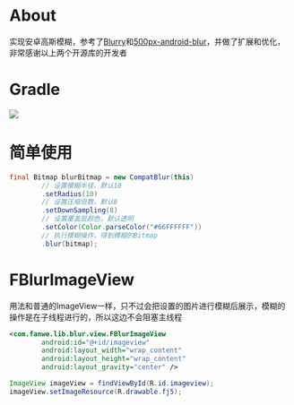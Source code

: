 # About
实现安卓高斯模糊，参考了[Blurry](https://github.com/wasabeef/Blurry)和[500px-android-blur](https://github.com/500px/500px-android-blur)，并做了扩展和优化，非常感谢以上两个开源库的开发者

# Gradle
[![](https://jitpack.io/v/zj565061763/blur.svg)](https://jitpack.io/#zj565061763/blur)

# 简单使用
```java
final Bitmap blurBitmap = new CompatBlur(this)
        // 设置模糊半径，默认10
        .setRadius(10)
        // 设置压缩倍数，默认8
        .setDownSampling(8)
        // 设置覆盖层颜色，默认透明
        .setColor(Color.parseColor("#66FFFFFF"))
        // 执行模糊操作，得到模糊的Bitmap
        .blur(bitmap);
```

# FBlurImageView
用法和普通的ImageView一样，只不过会把设置的图片进行模糊后展示，模糊的操作是在子线程进行的，所以这边不会阻塞主线程
```xml
<com.fanwe.lib.blur.view.FBlurImageView
        android:id="@+id/imageview"
        android:layout_width="wrap_content"
        android:layout_height="wrap_content"
        android:layout_gravity="center" />
```
```java
ImageView imageView = findViewById(R.id.imageview);
imageView.setImageResource(R.drawable.fj5);
```
